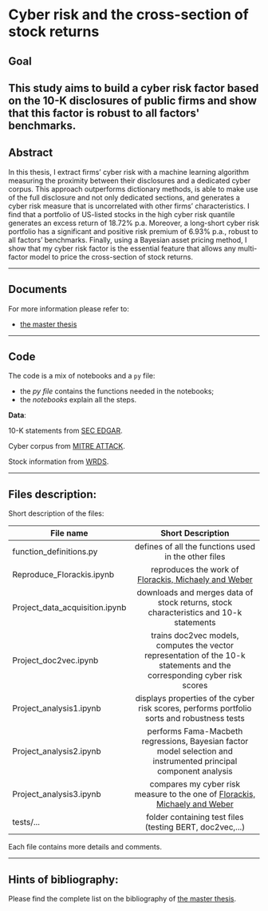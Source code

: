 Cyber risk and the cross-section of stock returns
=============================================

## Goal
This study aims to build a cyber risk factor based on the 10-K disclosures of public firms and show that this factor is robust to all factors' benchmarks.
------
## Abstract
In this thesis, I extract firms’ cyber risk with a machine learning algorithm measuring the proximity between their disclosures and a dedicated cyber corpus. This approach outperforms dictionary methods, is
able to make use of the full disclosure and not only dedicated sections, and generates a cyber risk measure that is uncorrelated with other firms’ characteristics. I find that a portfolio of US-listed stocks 
in the high cyber risk quantile generates an excess return of 18.72% p.a. Moreover, a long-short cyber risk portfolio has a significant and positive risk premium of 6.93% p.a., robust to all factors’ benchmarks.
Finally, using a Bayesian asset pricing method, I show that my cyber risk factor is the essential feature that allows any multi-factor model to price the cross-section of stock returns.

------
## Documents
For more information please refer to:
- [the master thesis](Cyber_risk_thesis.pdf)


------
## Code

The code is a mix of notebooks and a `py` file: 
- the _py file_ contains the functions needed in the notebooks;
- the _notebooks_ explain all the steps.


**Data**:

10-K statements from [SEC EDGAR](https://www.sec.gov/edgar).

Cyber corpus from [MITRE ATTACK](https://attack.mitre.org/).

Stock information from [WRDS](https://wrds-www.wharton.upenn.edu/).


------
## Files description:

Short description of the files:

| File name        | Short Description  |  
| ------------- |:-------------:| 
| function_definitions.py | defines of all the functions used in the other files |
| Reproduce_Florackis.ipynb | reproduces the work of [Florackis, Michaely and Weber](https://papers.ssrn.com/sol3/papers.cfm?abstract_id=3767307)| 
| Project_data_acquisition.ipynb | downloads and merges data of stock returns, stock characteristics and 10-k statements |
| Project_doc2vec.ipynb | trains doc2vec models, computes the vector representation of the 10-k statements and the corresponding cyber risk scores|  
| Project_analysis1.ipynb | displays properties of the cyber risk scores, performs portfolio sorts and robustness tests|  
| Project_analysis2.ipynb | performs Fama-Macbeth regressions, Bayesian factor model selection and instrumented principal component analysis | 
| Project_analysis3.ipynb | compares my cyber risk measure to the one of [Florackis, Michaely and Weber](https://papers.ssrn.com/sol3/papers.cfm?abstract_id=3767307)|
| tests/...  | folder containing test files (testing BERT, doc2vec,...) |


Each file contains more details and comments. 



------
## Hints of bibliography:

Please find the complete list on the bibliography of [the master thesis](Cyber_risk_thesis.pdf). 

